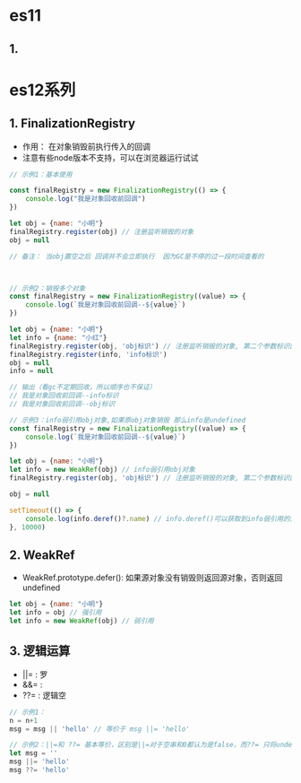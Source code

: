 # es11

## 1. 


# es12系列

## 1. FinalizationRegistry

- 作用： 在对象销毁前执行传入的回调
- 注意有些node版本不支持，可以在浏览器运行试试

```js
// 示例1：基本使用

const finalRegistry = new FinalizationRegistry(() => {
    console.log("我是对象回收前回调")
})

let obj = {name: "小明"}
finalRegistry.register(obj) // 注册监听销毁的对象
obj = null

// 备注： 当obj置空之后 回调并不会立即执行  因为GC是不停的过一段时间查看的



// 示例2：销毁多个对象
const finalRegistry = new FinalizationRegistry((value) => {
    console.log(`我是对象回收前回调--${value}`)
})

let obj = {name: "小明"}
let info = {name: "小红"}
finalRegistry.register(obj, 'obj标识') // 注册监听销毁的对象, 第二个参数标识区分
finalRegistry.register(info, 'info标识')
obj = null
info = null

// 输出（看gc不定期回收，所以顺序也不保证）
// 我是对象回收前回调--info标识
// 我是对象回收前回调--obj标识

// 示例3：info弱引用obj对象,如果原obj对象销毁 那么info是undefined
const finalRegistry = new FinalizationRegistry((value) => {
    console.log(`我是对象回收前回调--${value}`)
})

let obj = {name: "小明"}
let info = new WeakRef(obj) // info弱引用obj对象
finalRegistry.register(obj, 'obj标识') // 注册监听销毁的对象, 第二个参数标识区分

obj = null

setTimeout(() => {
    console.log(info.deref()?.name) // info.deref()可以获取到info弱引用的对象obj
}, 10000)
```

## 2. WeakRef

- WeakRef.prototype.defer(): 如果源对象没有销毁则返回源对象，否则返回undefined

```js
let obj = {name: "小明"}
let info = obj // 强引用
let info = new WeakRef(obj) // 弱引用
```

## 3. 逻辑运算

- ||= : 罗
- &&= :
- ??= : 逻辑空

```js
// 示例1：
n = n+1
msg = msg || 'hello' // 等价于 msg ||= 'hello'

// 示例2：||=和 ??= 基本等价，区别是||=对于空串和0都认为是false，而??= 只将undefined和null作为false
let msg = ''
msg ||= 'hello'
msg ??= 'hello'


```





